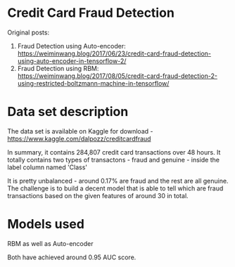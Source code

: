 # Credit Card Fraud Detection

Original posts: 
1. Fraud Detection using Auto-encoder: https://weiminwang.blog/2017/06/23/credit-card-fraud-detection-using-auto-encoder-in-tensorflow-2/
2. Fraud Detection using RBM: https://weiminwang.blog/2017/08/05/credit-card-fraud-detection-2-using-restricted-boltzmann-machine-in-tensorflow/

# Data set description 

The data set is available on Kaggle for download - https://www.kaggle.com/dalpozz/creditcardfraud

In summary, it contains 284,807 credit card transactions over 48 hours. It totally contains two types of transactons - fraud and genuine - inside the label column named 'Class'

It is pretty unbalanced - around 0.17% are fraud and the rest are all genuine. The challenge is to build a decent model that is able to tell which are fraud transactions based on the given features of around 30 in total. 

# Models used 

RBM as well as Auto-encoder

Both have achieved around 0.95 AUC score. 